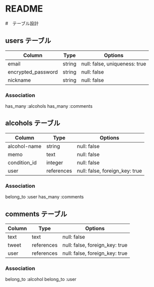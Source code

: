 # README
#　テーブル設計

## users テーブル

| Column             | Type   | Options                       |
| ------------------ | ------ | ----------------------------- |
| email              | string | null: false, uniqueness: true |
| encrypted_password | string | null: false                   |
| nickname           | string | null: false                   |

### Association
has_many :alcohols
has_many :comments

## alcohols テーブル

| Column         | Type       | Options                        |
| -------------- | ---------- | ------------------------------ |
| alcohol-name   | string     | null: false                    |
| memo           | text       | null: false                    |
| condition_id   | integer    | null: false                    |
| user           | references | null: false, foreign_key: true |

### Association
belong_to :user
has_many :comments

## comments テーブル

| Column     | Type       | Options                        |
| ---------- | ---------- | ------------------------------ |
| text       | text       | null: false                    |
| tweet      | references | null: false, foreign_key: true |
| user       | references | null: false, foreign_key: true |

### Association
belong_to :alcohol
belong_to :user